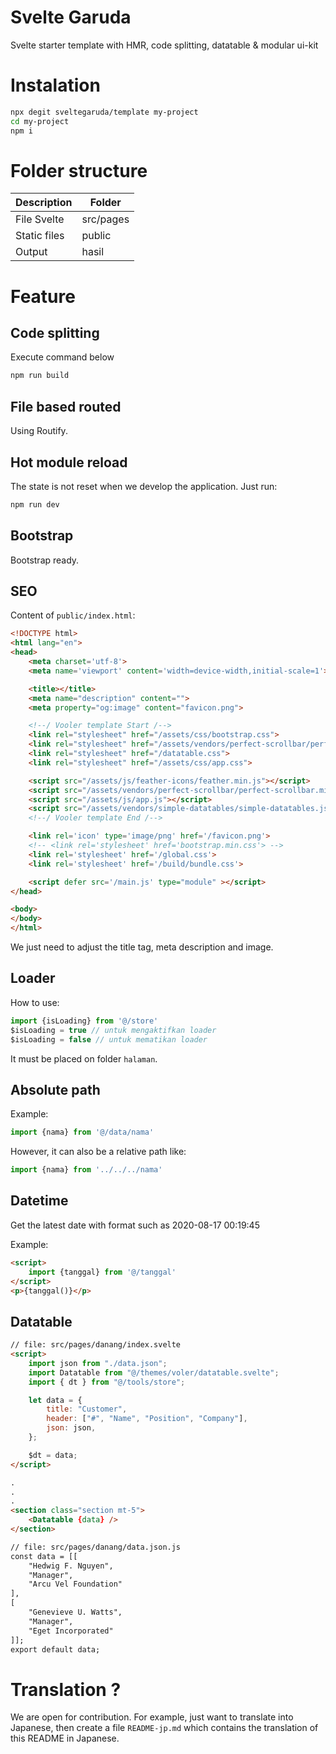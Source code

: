 # Svelte Garuda

 Svelte starter template with HMR, code splitting, datatable & modular ui-kit

# Instalation

```bash
npx degit sveltegaruda/template my-project
cd my-project
npm i
```

# Folder structure

| Description | Folder |
|---|---|
| File Svelte | src/pages |
| Static files | public |
| Output | hasil |

# Feature

## Code splitting

Execute command below 

```bash
npm run build
```

## File based routed

Using Routify.

## Hot module reload

The state is not reset when we develop the application. Just run:

```bash
npm run dev
```

## Bootstrap

Bootstrap ready.

## SEO

Content of `public/index.html`:

```html
<!DOCTYPE html>
<html lang="en">
<head>
	<meta charset='utf-8'>
	<meta name='viewport' content='width=device-width,initial-scale=1'>

	<title></title>
	<meta name="description" content="">
	<meta property="og:image" content="favicon.png">

	<!--/ Vooler template Start /-->
	<link rel="stylesheet" href="/assets/css/bootstrap.css">
	<link rel="stylesheet" href="/assets/vendors/perfect-scrollbar/perfect-scrollbar.css">
	<link rel="stylesheet" href="/datatable.css">
	<link rel="stylesheet" href="/assets/css/app.css">

	<script src="/assets/js/feather-icons/feather.min.js"></script>
	<script src="/assets/vendors/perfect-scrollbar/perfect-scrollbar.min.js"></script>
	<script src="/assets/js/app.js"></script>
	<script src="/assets/vendors/simple-datatables/simple-datatables.js"></script>
	<!--/ Vooler template End /-->

	<link rel='icon' type='image/png' href='/favicon.png'>
	<!-- <link rel='stylesheet' href='bootstrap.min.css'> -->
	<link rel='stylesheet' href='/global.css'>
	<link rel='stylesheet' href='/build/bundle.css'>

	<script defer src='/main.js' type="module" ></script>
</head>

<body>
</body>
</html>
```

We just need to adjust the title tag, meta description and image.

## Loader

How to use:

```javascript
import {isLoading} from '@/store'
$isLoading = true // untuk mengaktifkan loader
$isLoading = false // untuk mematikan loader
```

It must be placed on folder `halaman`.

## Absolute path

Example:

```javascript
import {nama} from '@/data/nama'
```

However, it can also be a relative path like:

```javascript
import {nama} from '../../../nama'
```

## Datetime

Get the latest date with format such as 2020-08-17 00:19:45

Example:

```html
<script>
	import {tanggal} from '@/tanggal'
</script>
<p>{tanggal()}</p>
```

## Datatable
```html
// file: src/pages/danang/index.svelte
<script>
    import json from "./data.json";
    import Datatable from "@/themes/voler/datatable.svelte";
    import { dt } from "@/tools/store";

    let data = {
        title: "Customer",
        header: ["#", "Name", "Position", "Company"],
        json: json,
    };

    $dt = data;
</script>

.
.
.
<section class="section mt-5">
    <Datatable {data} />
</section>
```

```html
// file: src/pages/danang/data.json.js
const data = [[
    "Hedwig F. Nguyen",
    "Manager",
    "Arcu Vel Foundation"
],
[
    "Genevieve U. Watts",
    "Manager",
    "Eget Incorporated"
]];
export default data;
```

# Translation ?

We are open for contribution. For example, just want to translate into Japanese, then create a file `README-jp.md` which contains the translation of this README in Japanese.